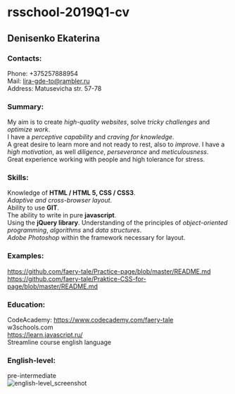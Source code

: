 # rsschool-2019Q1-cv

## Denisenko Ekaterina

### Contacts:
Phone: +375257888954  
Mail: lira-gde-to@rambler.ru  
Address: Matusevicha str. 57-78  

### Summary:
My aim is to create *high-quality websites*, solve *tricky challenges* and *optimize work*.  
I have a *perceptive capability* and *craving for knowledge*.  
A great desire to learn more and not ready to rest, also to *improve*. 
I have a *high motivation*, as well *diligence*, *perseverance* and *meticulousness*.  
Great experience working with people and high tolerance for stress.  

### Skills:
Knowledge of __HTML / HTML 5, CSS / CSS3__.  
_Adaptive and cross-browser layout_.  
Ability to use __GIT__.  
The ability to write in pure __javascript__.  
Using the __jQuery library__. Understanding of the principles of _object-oriented programming_, _algorithms_ and _data structures_.  
_Adobe Photoshop_ within the framework necessary for layout.  

### Examples:
https://github.com/faery-tale/Practice-page/blob/master/README.md  
https://github.com/faery-tale/Praktice-CSS-for-page/blob/master/README.md

### Education:
CodeAcademy: https://www.codecademy.com/faery-tale  
w3schools.com  
https://learn.javascript.ru/  
Streamline course english language  

### English-level:
pre-intermediate  
![english-level_screenshot](https://pp.userapi.com/c851032/v851032592/d321c/MBTvREzw-1o.jpg)  
